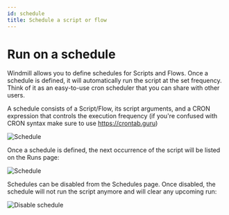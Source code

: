 ```yaml
---
id: schedule
title: Schedule a script or flow
---
```


# Run on a schedule

Windmill allows you to define schedules for Scripts and Flows. Once a schedule
is defined, it will automatically run the script at the set frequency. Think of
it as an easy-to-use cron scheduler that you can share with other users.

A schedule consists of a Script/Flow, its script arguments, and a CRON
expression that controls the execution frequency (if you're confused with CRON
syntax make sure to use https://crontab.guru)

![Schedule](../assets/how_to/schedule.png)

Once a schedule is defined, the next occurrence of the script will be listed
on the Runs page:

![Schedule](../assets/how_to/schedule_next.png)

Schedules can be disabled from the Schedules page. Once disabled, the schedule
will not run the script anymore and will clear any upcoming run:

![Disable schedule](../assets/how_to/schedule_disable.png)
